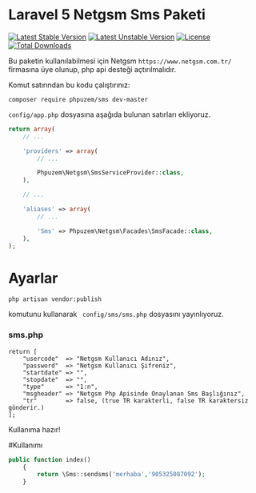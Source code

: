 # Laravel 5 Netgsm Sms Paketi

[![Latest Stable Version](https://poser.pugx.org/busayo/laravel-volt/v/stable.svg)](https://packagist.org/packages/phpuzem/sms)
[![Latest Unstable Version](https://poser.pugx.org/busayo/laravel-volt/v/unstable.svg)](https://packagist.org/packages/phpuzem/sms)
[![License](https://poser.pugx.org/phpuzem/sms/license.svg)](LICENSE.md)
[![Total Downloads](https://poser.pugx.org/phpuzem/sms/d/total.png)](https://packagist.org/packages/phpuzem/sms)


Bu paketin kullanılabilmesi için Netgsm ```https://www.netgsm.com.tr/``` firmasına üye olunup, php api desteği açtırılmalıdır.

Komut satırından bu kodu çalıştırınız:
```
composer require phpuzem/sms dev-master
```

```config/app.php``` dosyasına aşağıda bulunan satırları ekliyoruz.
```php
return array(
    // ...

    'providers' => array(
        // ...

        Phpuzem\Netgsm\SmsServiceProvider::class,
    ),

    // ...

    'aliases' => array(
        // ...

        'Sms' => Phpuzem\Netgsm\Facades\SmsFacade::class,
    ),
);
```
# Ayarlar

```code
php artisan vendor:publish
```
komutunu kullanarak ``` config/sms/sms.php``` dosyasını yayınlıyoruz.

### sms.php

```code
return [
    "usercode"  => "Netgsm Kullanıcı Adınız",
    "password"  => "Netgsm Kullanıcı Şifreniz",
    "startdate" => "",
    "stopdate"  => "",
    "type"      => "1:n",
    "msgheader" => "Netgsm Php Apisinde Onaylanan Sms Başlığınız",
    "tr"        => false, (true TR karakterli, false TR karaktersiz gönderir.)
];

```

Kullanıma hazır!

#Kullanımı
```php
public function index()
	{
		return \Sms::sendsms('merhaba','905325087092');
	}
```
